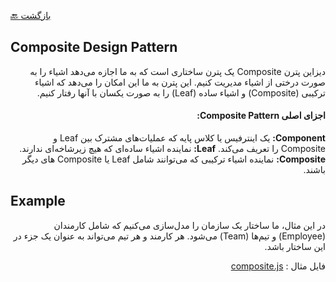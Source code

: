 [🔙 بازگشت](../readme.md)

## Composite Design Pattern

<div align="right" dir="rtl">

دیزاین پترن Composite یک پترن ساختاری است که به ما اجازه می‌دهد اشیاء را به صورت درختی از اشیاء مدیریت کنیم. این پترن به ما این امکان را می‌دهد که اشیاء ترکیبی (Composite) و اشیاء ساده (Leaf) را به صورت یکسان با آنها رفتار کنیم.

#### اجزای اصلی Composite Pattern:
**Component:** یک اینترفیس یا کلاس پایه که عملیات‌های مشترک بین Leaf و Composite را تعریف می‌کند.
**Leaf:** نماینده اشیاء ساده‌ای که هیچ زیرشاخه‌ای ندارند.
**Composite:** نماینده اشیاء ترکیبی که می‌توانند شامل Leaf یا Composite های دیگر باشند.

</div>

## Example

<div align="right" dir="rtl">

در این مثال، ما ساختار یک سازمان را مدل‌سازی می‌کنیم که شامل کارمندان (Employee) و تیم‌ها (Team) می‌شود. هر کارمند و هر تیم می‌تواند به عنوان یک جزء در این ساختار باشد.

فایل مثال : [composite.js](./composite.js)

</div>
